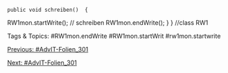     public void schreiben()  {
RW1mon.startWrite();
// schreiben
RW1mon.endWrite();    }
} //class RW1

   Tags & Topics:
   #RW1mon.endWrite
   #RW1mon.startWrit
   #rw1mon.startwrite

[Previous: #AdvIT-Folien_301](AdvIT-Folien_301.md)

[Next: #AdvIT-Folien_301](AdvIT-Folien_301.md)